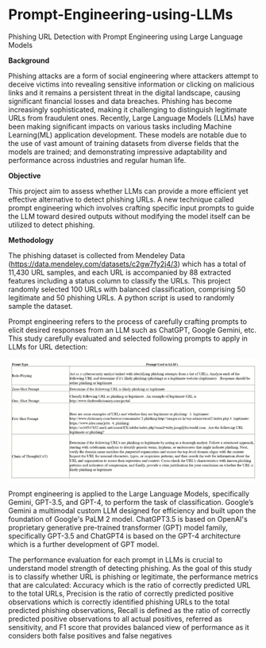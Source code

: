 # Prompt-Engineering-using-LLMs
Phishing URL Detection with Prompt Engineering using Large Language Models

**Background**

Phishing attacks are a form of social engineering where attackers attempt to deceive victims into revealing sensitive information or clicking on malicious links and it remains a persistent threat in the digital landscape, causing significant financial losses and data breaches. Phishing has become increasingly sophisticated, making it challenging to distinguish legitimate URLs from fraudulent ones.
Recently, Large Language Models (LLMs) have been making significant impacts on various tasks including Machine Learning(ML) application development. These models are notable due to the use of vast amount of training datasets from diverse fields that the models are trained; and demonstrating impressive adaptability and performance across industries and regular human life.

**Objective**

This project aim to assess whether LLMs can provide a more efficient yet effective alternative to detect phishing URLs.
A new technique called prompt engineering which involves crafting specific input prompts to guide the LLM toward desired outputs without modifying the model itself can be utilized to detect phishing.

**Methodology**

 The phishing dataset is collected from Mendeley Data (https://data.mendeley.com/datasets/c2gw7fy2j4/3) which has a total of 11,430 URL samples, and each URL is accompanied by 88 extracted features including a status column to classify the URLs. This project randomly selected 100 URLs with balanced classification, comprising 50 legitimate and 50 phishing URLs. A python script is used to randomly sample the dataset.

Prompt engineering refers to the process of carefully crafting prompts to elicit desired responses from an LLM such as ChatGPT, Google Gemini, etc. This study carefully evaluated and selected following prompts to apply in LLMs for URL detection:

<p align="center">
  <img src="https://github.com/hossiq/image/blob/main/Prompts.PNG?raw=true" alt="Feature Importance Plot" />
</p>


Prompt engineering is applied to the Large Language Models, specifically Gemini, GPT-3.5, and GPT-4, to perform the task of classification. Google’s Gemini a multimodal custom LLM designed for efficiency and built upon the foundation of Google's PaLM 2 model. ChatGPT3.5 is based on OpenAI's proprietary generative pre-trained transformer (GPT) model family, specifically GPT-3.5 and ChatGPT4 is based on the GPT-4 architecture which is a further development of GPT model.

The performance evaluation for each prompt in LLMs is crucial to understand model strength of detecting phishing. As the goal of this study is to classify whether URL is phishing or legitimate, the performance metrics that are calculated:
Accuracy which is the ratio of correctly predicted URL to the total URLs, Precision is the ratio of correctly predicted positive observations which is correctly identified phishing URLs to the total predicted phishing observations, Recall is defined as the ratio of correctly predicted positive observations to all actual positives, referred as sensitivity, and F1 score that provides balanced view of performance as it considers both false positives and false negatives

